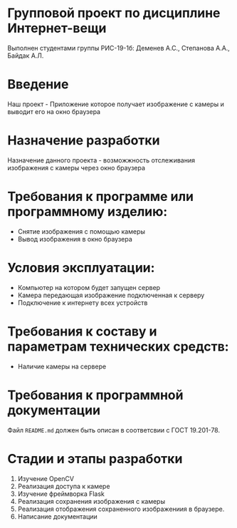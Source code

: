 # Групповой проект по дисциплине Интернет-вещи
 Выполнен студентами группы РИС-19-1б: Деменев А.С., Степанова А.А., Байдак А.Л.
# Введение
 Наш проект - Приложение которое получает изображение с камеры и выводит его на окно браузера

# Назначение разработки
 Назначение данного проекта - возможжность отслеживания изображения с камеры через окно браузера

# Требования к программе или программному изделию:
 - Снятие изображения с помощью камеры
 - Вывод изображения в окно браузера

# Условия эксплуатации:
 - Компьютер на котором будет запущен сервер
 - Камера передающая изображение подключенная к серверу
- Подключение к интернету всех устройств 

# Требования к составу и параметрам технических средств:
 - Наличие камеры на сервере


# Требования к программной документации
 Файл `README.md` должен быть описан в соответсвии с ГОСТ 19.201-78.

# Стадии и этапы разработки
 1. Изучение OpenCV
 2. Реализация доступа к камере
 3. Изучение фреймворка Flask
 4. Реализация сохранения изображения с камеры
 5. Реализация отображения сохраненного изображениия в браузере.
 6. Написание документации
<!--# Порядок контроля и приемки->>